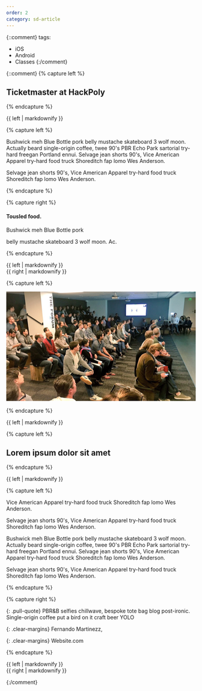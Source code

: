 ```yaml
---
order: 2
category: sd-article
---
```


{::comment}
tags:
  - iOS
  - Android
  - Classes
{:/comment}

{::comment}
{% capture left %}

## Ticketmaster at HackPoly

{% endcapture %}

<div class="col-lg-8 col-md-8 col-sm-8">{{ left | markdownify }}</div>


{% capture left %}

Bushwick meh Blue Bottle pork belly mustache skateboard 3 wolf moon.
Actually beard single-origin coffee, twee 90's PBR Echo Park sartorial
try-hard freegan Portland ennui. Selvage jean shorts 90's, Vice American
Apparel try-hard food truck Shoreditch fap lomo Wes Anderson.

Selvage jean shorts 90's, Vice American Apparel
try-hard food truck Shoreditch fap lomo Wes Anderson.

{% endcapture %}


{% capture right %}

#### Tousled food.

Bushwick meh Blue Bottle pork 

belly mustache skateboard 3 wolf moon. Ac.

{% endcapture %}

<div class="col-lg-8 col-md-8 col-sm-8">{{ left | markdownify }}</div>
<div class="col-lg-4 col-md-4 col-sm-4"><div class="with-border">{{ right | markdownify }}</div></div>

{% capture left %}

![gras](/assets/img/partners/startups-development/rectangle-483.png)

{% endcapture %}

<div class="col-lg-8 col-md-8 col-sm-8">{{ left | markdownify }}</div>



{% capture left %}

## Lorem ipsum dolor sit amet

{% endcapture %}

<div class="col-lg-8 col-md-8 col-sm-8">{{ left | markdownify }}</div>


{% capture left %}

Vice American Apparel try-hard food truck Shoreditch fap lomo Wes Anderson.

Selvage jean shorts 90's, Vice American Apparel try-hard food truck Shoreditch fap lomo Wes Anderson.

Bushwick meh Blue Bottle pork belly mustache skateboard 3 wolf moon. Actually beard single-origin coffee, 
twee 90's PBR Echo Park sartorial try-hard freegan Portland ennui. Selvage jean shorts 90's, Vice American
Apparel try-hard food truck Shoreditch fap lomo Wes Anderson.

Selvage jean shorts 90's, Vice American Apparel try-hard food truck Shoreditch fap lomo Wes Anderson.

{% endcapture %}

{% capture right %}

{: .pull-quote}
PBR&B selfies chillwave, bespoke tote bag blog post-ironic.
Single-origin coffee put a bird on it craft beer YOLO

{: .clear-margins}
Fernando Martinezz,

{: .clear-margins}
Website.com

{% endcapture %}

<div class="col-lg-8 col-md-8 col-sm-8">{{ left | markdownify }}</div>
<div class="col-lg-4 col-md-4 col-sm-4">{{ right | markdownify }}</div>

{:/comment}